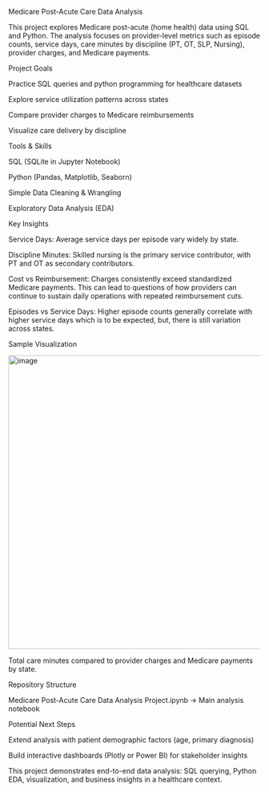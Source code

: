 Medicare Post-Acute Care Data Analysis

This project explores Medicare post-acute (home health) data using SQL and Python. The analysis focuses on provider-level metrics such as episode counts, service days, care minutes by discipline (PT, OT, SLP, Nursing), provider charges, and Medicare payments.

Project Goals

Practice SQL queries and python programming for healthcare datasets

Explore service utilization patterns across states

Compare provider charges to Medicare reimbursements

Visualize care delivery by discipline

Tools & Skills

SQL (SQLite in Jupyter Notebook)

Python (Pandas, Matplotlib, Seaborn)

Simple Data Cleaning & Wrangling 

Exploratory Data Analysis (EDA)

Key Insights

Service Days: Average service days per episode vary widely by state.

Discipline Minutes: Skilled nursing is the primary service contributor, with PT and OT as secondary contributors.

Cost vs Reimbursement: Charges consistently exceed standardized Medicare payments. This can lead to questions of how providers can continue to sustain daily operations with repeated reimbursement cuts.

Episodes vs Service Days: Higher episode counts generally correlate with higher service days which is to be expected, but, there is still variation across states.

Sample Visualization

<img width="1382" height="586" alt="image" src="https://github.com/user-attachments/assets/e713cef6-a90a-45c9-b89e-a8d5cd8216ee" />

Total care minutes compared to provider charges and Medicare payments by state.

Repository Structure

Medicare Post-Acute Care Data Analysis Project.ipynb → Main analysis notebook

Potential Next Steps

Extend analysis with patient demographic factors (age, primary diagnosis)

Build interactive dashboards (Plotly or Power BI) for stakeholder insights

This project demonstrates end-to-end data analysis: SQL querying, Python EDA, visualization, and business insights in a healthcare context. 
